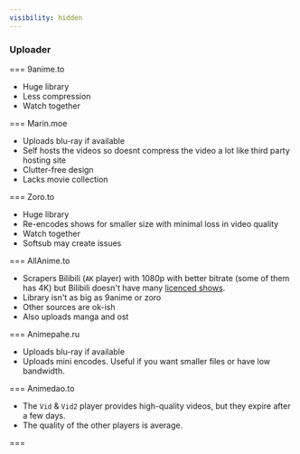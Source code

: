 ```yaml
---
visibility: hidden
---
```


### Uploader

=== 9anime.to
- Huge library
- Less compression
- Watch together

=== Marin.moe
- Uploads blu-ray if available
- Self hosts the videos so doesnt compress the video a lot like third party hosting site
- Clutter-free design
- Lacks movie collection

=== Zoro.to
- Huge library
- Re-encodes shows for smaller size with minimal loss in video quality
- Watch together
- Softsub may create issues

=== AllAnime.to
- Scrapers Bilibili (`AK` player) with 1080p with better bitrate (some of them has 4K) but Bilibili doesn't have many [licenced shows](https://www.bilibili.tv/en/category?season_type=1%2C4).
- Library isn't as big as 9anime or zoro
- Other sources are ok-ish
- Also uploads manga and ost

=== Animepahe.ru
- Uploads blu-ray if available
- Uploads mini encodes. Useful if you want smaller files or have low bandwidth.

=== Animedao.to
- The `Vid` & `Vid2` player provides high-quality videos, but they expire after a few days.
- The quality of the other players is average.

===